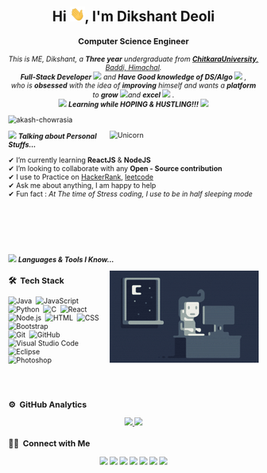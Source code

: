 <h1 align="center">Hi <img src="https://raw.githubusercontent.com/ABSphreak/ABSphreak/master/gifs/Hi.gif" width="30px">, I'm Dikshant Deoli</h1>
<h3 align="center">Computer Science Engineer</h3>

<p align="center">
  <em>
    This is ME, Dikshant, a <b>Three year</b> undergraduate from <a href="https://www.chitkarauniversity.edu.in/"> <b>ChitkaraUniversity</b>, Baddi, Himachal</a>. <br>
    <b>Full-Stack Developer</b> <img src="https://github.com/TheDudeThatCode/TheDudeThatCode/blob/master/Assets/Developer.gif" width="30px"> and <b>Have Good knowledge of DS/Algo</b>&nbsp;<img src="https://github.com/TheDudeThatCode/TheDudeThatCode/blob/master/Assets/Designer.gif" width="36px">&nbsp,<br>who is <b>obsessed</b>
    with the idea of <b>improving</b> himself and wants a <b>platform</b> to 
    <b>grow</b> <img src="https://github.com/TheDudeThatCode/TheDudeThatCode/blob/master/Assets/Rocket.gif" width="18px">and 
    <b>excel</b> <img src="https://github.com/TheDudeThatCode/TheDudeThatCode/blob/master/Assets/Medal.gif" width="20px">&nbsp.
  </em> 
  <br>
  <img src="https://media.giphy.com/media/VgCDAzcKvsR6OM0uWg/giphy.gif" width="50" /> <b><i>Learning while HOPING & HUSTLING!!!</i></b> <img src="https://media.giphy.com/media/7j2hfyeVcDtf2/giphy.gif" width="50" />
</p>

<p align="left"> <img src="https://komarev.com/ghpvc/?username=DikshantDeoli&label=Profile%20views&color=0e75b6&style=flat" alt="akash-chowrasia" /> </p>
<img align="right" width=300px alt="Unicorn" src="https://media.giphy.com/media/3ohs4BSacFKI7A717y/giphy.gif" />

<img src="https://media.giphy.com/media/ObNTw8Uzwy6KQ/giphy.gif" width="30px">&nbsp;**_Talking about Personal Stuffs..._**

✔ I’m currently learning **ReactJS** & **NodeJS**<br>
✔ I’m looking to collaborate with any **Open - Source contribution**<br>
✔ I use to Practice on [HackerRank](https://www.hackerrank.com/dikshantdevli), [leetcode](https://leetcode.com/Akash_Chowrasia/) <br>
✔ Ask me about anything, I am happy to help<br>
✔ Fun fact : _At The time of Stress coding, I use to be in half sleeping mode_<br><br><br><br>

<br>
<br>

<img src="https://media.giphy.com/media/ObNTw8Uzwy6KQ/giphy.gif" width="30px">&nbsp;**_Languages & Tools I Know..._**

<img alt="Night Coding" src="https://raw.githubusercontent.com/AVS1508/AVS1508/master/assets/Night-Coding.gif"
  align="right" />

### 🛠 &nbsp;Tech Stack

![Java](https://img.shields.io/badge/-Java-05122A?style=flat&logo=Java&logoColor=FFA518)&nbsp;
![JavaScript](https://img.shields.io/badge/-JavaScript-05122A?style=flat&logo=javascript)&nbsp;
![Python](https://img.shields.io/badge/-Python-05122A?style=flat&logo=python)&nbsp;
![C](https://img.shields.io/badge/-C-05122A?style=flat&logo=C&logoColor=A8B9CC)&nbsp;
![React](https://img.shields.io/badge/-React-05122A?style=flat&logo=react)&nbsp;
![Node.js](https://img.shields.io/badge/-Node.js-05122A?style=flat&logo=node.js)&nbsp;
![HTML](https://img.shields.io/badge/-HTML-05122A?style=flat&logo=HTML5)&nbsp;
![CSS](https://img.shields.io/badge/-CSS-05122A?style=flat&logo=CSS3&logoColor=1572B6)&nbsp;
![Bootstrap](https://img.shields.io/badge/-Bootstrap-05122A?style=flat&logo=bootstrap&logoColor=563D7C)\
![Git](https://img.shields.io/badge/-Git-05122A?style=flat&logo=git)&nbsp;
![GitHub](https://img.shields.io/badge/-GitHub-05122A?style=flat&logo=github)&nbsp;
![Visual Studio Code](https://img.shields.io/badge/-Visual%20Studio%20Code-05122A?style=flat&logo=visual-studio-code&logoColor=007ACC)&nbsp;
![Eclipse](https://img.shields.io/badge/-Eclipse-05122A?style=flat&logo=eclipse-ide&logoColor=2C2255)\
![Photoshop](https://img.shields.io/badge/-Photoshop-05122A?style=flat&logo=adobe-photoshop)&nbsp;

<br>
<br>

### ⚙️ &nbsp;GitHub Analytics

<p align="center">
  <a href="https://github.com/DikshantDeoli">
    <img height="180em"
      src="https://github-readme-stats-eight-theta.vercel.app/api?username=DikshantDeoli&show_icons=true&theme=algolia&include_all_commits=true&count_private=true" />
    <img height="180em"
      src="https://github-readme-stats-eight-theta.vercel.app/api/top-langs/?username=DikshantDeoli&layout=compact&langs_count=8&theme=algolia" />
  </a>
</p>

### 🤝🏻 &nbsp;Connect with Me

<p align="center">
  <a href="https://www.linkedin.com/in/dikshant-%E2%80%8Edeoli-7941081b4/"><img
      src="https://img.shields.io/badge/-DikshantDeoli-1877F2?style=flat&logo=Linkedin&logoColor=white" /></a>
  <a href="mailto: ddeoli.cse18@chitkarauniversity.edu.in"><img
      src="https://img.shields.io/badge/-DikshantDeoli-1877F2?style=flat&logo=Gmail&logoColor=white" /></a>
  <a href="https://www.instagram.com/diks.hant/"><img
      src="https://img.shields.io/badge/-DikshantDeoli-1877F2?style=flat&logo=Instagram&logoColor=white" /></a>
  <a href="https://www.facebook.com/raj.deoli.9/"><img
      src="https://img.shields.io/badge/-@DikshantDeoli-1877F2?style=flat&logo=Facebook&logoColor=white" /></a>
  <a href="https://www.hackerrank.com/dikshantdevli"><img
      src="https://img.shields.io/badge/-DikshantDeoli-1877F2?style=flat&logo=HackerRank&logoColor=white" /></a>
  <a href="https://leetcode.com/_dikshant_/"><img
      src="https://img.shields.io/badge/-DikshantDeoli-1877F2?style=flat&logo=Leetcode&logoColor=white" /></a>
  <a href="https://auth.geeksforgeeks.org/user/ddeolicse18/profile"><img
      src="https://img.shields.io/badge/-DikshantDeoli-1877F2?style=flat&logo=Geeksforgeeks&logoColor=white" /></a>
</p>


